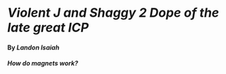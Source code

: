# _Violent J and Shaggy 2 Dope of the late great ICP_

#### By _**Landon Isaiah**_

#### _How do magnets work?_